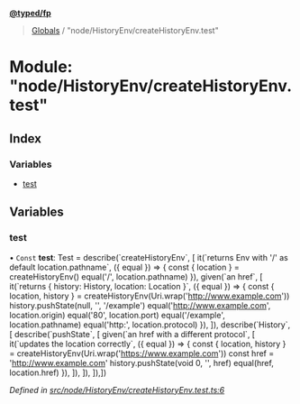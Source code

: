 **[@typed/fp](../README.md)**

> [Globals](../globals.md) / "node/HistoryEnv/createHistoryEnv.test"

# Module: "node/HistoryEnv/createHistoryEnv.test"

## Index

### Variables

* [test](_node_historyenv_createhistoryenv_test_.md#test)

## Variables

### test

• `Const` **test**: Test = describe(\`createHistoryEnv\`, [ it(\`returns Env with '/' as default location.pathname\`, ({ equal }) => { const { location } = createHistoryEnv() equal('/', location.pathname) }), given(\`an href\`, [ it(\`returns { history: History, location: Location }\`, ({ equal }) => { const { location, history } = createHistoryEnv(Uri.wrap('http://www.example.com')) history.pushState(null, '', '/example') equal('http://www.example.com', location.origin) equal('80', location.port) equal('/example', location.pathname) equal('http:', location.protocol) }), ]), describe(\`History\`, [ describe(\`pushState\`, [ given(\`an href with a different protocol\`, [ it(\`updates the location correctly\`, ({ equal }) => { const { location, history } = createHistoryEnv(Uri.wrap('https://www.example.com')) const href = 'http://www.example.com' history.pushState(void 0, '', href) equal(href, location.href) }), ]), ]), ]),])

*Defined in [src/node/HistoryEnv/createHistoryEnv.test.ts:6](https://github.com/TylorS/typed-fp/blob/8639976/src/node/HistoryEnv/createHistoryEnv.test.ts#L6)*

